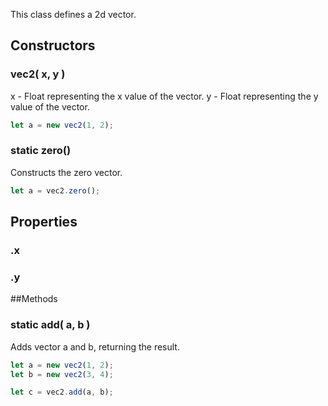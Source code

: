 This class defines a 2d vector.

## Constructors

### vec2( x, y )
x - Float representing the x value of the vector.
y - Float representing the y value of the vector.

```javascript
let a = new vec2(1, 2);
```

### static zero()
Constructs the zero vector.

```javascript
let a = vec2.zero();
```

## Properties
### .x
### .y

##Methods

### static add( a, b )
Adds vector a and b, returning the result.

```javascript
let a = new vec2(1, 2);
let b = new vec2(3, 4);

let c = vec2.add(a, b);
```

